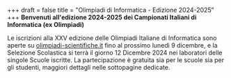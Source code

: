 +++
draft = false
title = "Olimpiadi di Informatica - Edizione 2024-2025"
+++
**Benvenuti all'edizione 2024-2025 dei Campionati Italiani di Informatica (ex Olimpiadi)**

Le iscrizioni alla XXV edizione delle Olimpiadi Italiane di Informatica
sono aperte su [olimpiadi-scientifiche.it](https://olimpiadi-scientifiche.it) fino al prossimo lunedì 9 dicembre, e la Selezione Scolastica si terrà il
giorno 12 Dicembre 2024 nei laboratori delle singole Scuole iscritte. La
partecipazione è gratuita sia per le scuole sia per gli studenti, maggiori dettagli nelle sottopagine dedicate.
